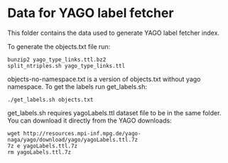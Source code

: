 # Data for YAGO label fetcher

This folder contains the data used to generate YAGO label fetcher index.

To generate the objects.txt file run:
```
bunzip2 yago_type_links.ttl.bz2
split_ntriples.sh yago_type_links.ttl
```

objects-no-namespace.txt is a version of objects.txt without yago namespace.
To get the labels run get_labels.sh:
```
./get_labels.sh objects.txt
```

get_labels.sh requires yagoLabels.ttl dataset file to be in the same folder.
You can download it directly from the YAGO downloads:
```
wget http://resources.mpi-inf.mpg.de/yago-naga/yago/download/yago/yagoLabels.ttl.7z
7z e yagoLabels.ttl.7z
rm yagoLabels.ttl.7z
```
